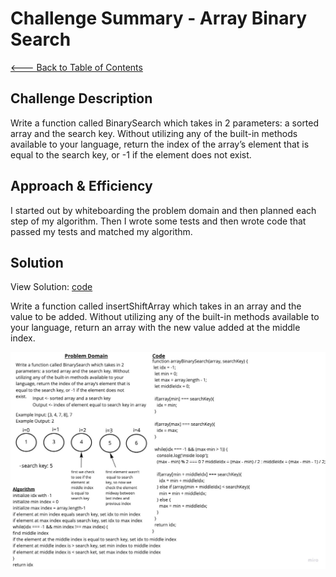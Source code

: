 # Challenge Summary - Array Binary Search

[<--- Back to Table of Contents](../../../README.md)

## Challenge Description

Write a function called BinarySearch which takes in 2 parameters: a sorted array and the search key. Without utilizing any of the built-in methods available to your language, return the index of the array’s element that is equal to the search key, or -1 if the element does not exist.

## Approach & Efficiency

I started out by whiteboarding the problem domain and then planned each step of my algorithm. Then I wrote some tests and then wrote code that passed my tests and matched my algorithm.

## Solution

View Solution: [code](./array-binary-search.js)

Write a function called insertShiftArray which takes in an array and the value to be added. Without utilizing any of the built-in methods available to your language, return an array with the new value added at the middle index.

![Array Binary search](../../../assets/array-binary-search.jpg)
